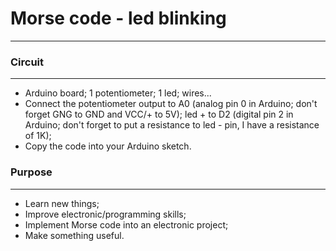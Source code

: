 # Morse code - led blinking
***

### Circuit
***
- Arduino board; 1 potentiometer; 1 led; wires...     
- Connect the potentiometer output to A0 (analog pin 0 in Arduino; don't forget GNG to GND and VCC/+ to 5V); led + to D2 (digital pin 2 in Arduino; don't forget to put a resistance to led - pin, I have a resistance of 1K);      
- Copy the code into your Arduino sketch.    

### Purpose
***
- Learn new things;   
- Improve electronic/programming skills;   
- Implement Morse code into an electronic project;
- Make something useful.
